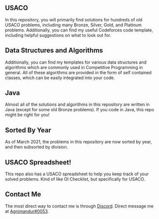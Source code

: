 ## USACO
In this repository, you will primarily find solutions for hundreds of old USACO problems, including many Bronze, Silver, Gold, and Platinum problems. Additionally, you can find my useful Codeforces code template, including helpful suggestions on what to look out for.

## Data Structures and Algorithms
Additionally, you can find my templates for various data structures and algorithms which are commonly used in Competitive Programming in general. All of these algorithms are provided in the form of self contained classes, which can be easily integrated into your code.

## Java
Almost all of the solutions and algorithms in this repository are written in Java (except for some old Bronze problems). If you code in Java, this repo might be right for you!

## Sorted By Year
As of March 2021, the problems in this repository are now sorted by year, and then subsorted by division.

## USACO Spreadsheet!
This repo also has a USACO spreadsheet to help you keep track of your solved problems. Kind of like OI Checklist, but specifically for USACO.

## Contact Me
The most direct way to contact me is through [Discord](https://discord.com/). Direct message me at [Agnimandur#0053](https://discordapp.com/channels/@Agnimandur/0053/).
